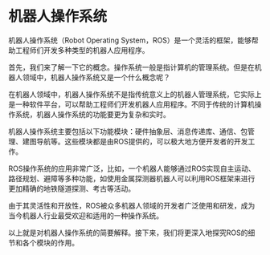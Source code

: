 # 机器人操作系统

机器人操作系统（Robot Operating System，ROS）是一个灵活的框架，能够帮助工程师们开发多种类型的机器人应用程序。

首先，我们来了解一下它的概念。操作系统一般是指计算机的管理系统。但是在机器人领域中，机器人操作系统又是一个什么概念呢？

在机器人领域中，机器人操作系统不是指传统意义上的机器人管理系统，它实际上是一种软件平台，可以帮助工程师们开发机器人应用程序。不同于传统的计算机操作系统，机器人操作系统的功能要更为复杂和实时。

机器人操作系统主要包括以下功能模块：硬件抽象层、消息传递库、通信、包管理、建图导航等。这些模块都是由ROS提供的，可以极大地方便开发者的开发工作。

ROS操作系统的应用非常广泛，比如，一个机器人能够通过ROS实现自主运动、路径规划、避障等多种功能，如使用金属探测器机器人可以利用ROS框架来进行更加精确的地铁隧道探测、考古等活动。

由于其灵活性和开放性，ROS被众多机器人领域的开发者广泛使用和研发，成为当今机器人行业最受欢迎和适用的一种操作系统。

以上就是对机器人操作系统的简要解释。接下来，我们将更深入地探究ROS的细节和各个模块的作用。